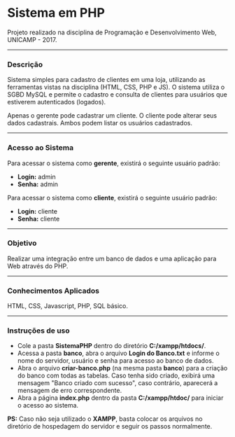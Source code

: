 # Sistema em PHP
Projeto realizado na disciplina de Programação e Desenvolvimento Web, UNICAMP - 2017.

***
### Descrição
Sistema simples para cadastro de clientes em uma loja, utilizando as ferramentas vistas na disciplina (HTML, CSS, PHP e JS).
O sistema utiliza o SGBD MySQL e permite o cadastro e consulta de clientes para usuários que estiverem autenticados (logados).

Apenas o gerente pode cadastrar um cliente. O cliente pode alterar seus dados cadastrais. Ambos podem listar os usuários cadastrados.

***
### Acesso ao Sistema
Para acessar o sistema como **gerente**, existirá o seguinte usuário padrão:
* **Login:** admin
* **Senha:** admin

Para acessar o sistema como **cliente**, existirá o seguinte usuário padrão:
* **Login:** cliente
* **Senha:** cliente

***
### Objetivo
Realizar uma integração entre um banco de dados e uma aplicação para Web através do PHP.

***
### Conhecimentos Aplicados
HTML, CSS, Javascript, PHP, SQL básico.

***
### Instruções de uso
 * Cole a pasta **SistemaPHP** dentro do diretório **C:/xampp/htdocs/**.
 * Acessa a pasta **banco**, abra o arquivo **Login do Banco.txt** e informe o nome do servidor, usuário e senha para acesso ao banco de dados.
 * Abra o arquivo **criar-banco.php** (na mesma pasta **banco**) para a criação do banco com todas as tabelas. Caso tenha sido criado, exibirá uma mensagem "Banco criado com sucesso", caso contrário, aparecerá a mensagem de erro correspondente.
 * Abra a página **index.php** dentro da pasta **C:/xampp/htdoc/** para iniciar o acesso ao sistema.
 
 **PS:** Caso não seja utilizado o **XAMPP**, basta colocar os arquivos no diretório de hospedagem do servidor e seguir os passos normalmente.
